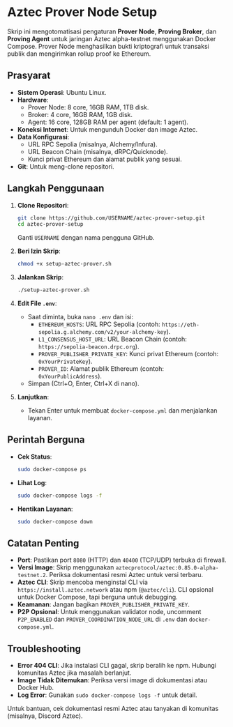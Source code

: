 # Aztec Prover Node Setup

Skrip ini mengotomatisasi pengaturan **Prover Node**, **Proving Broker**, dan **Proving Agent** untuk jaringan Aztec alpha-testnet menggunakan Docker Compose. Prover Node menghasilkan bukti kriptografi untuk transaksi publik dan mengirimkan rollup proof ke Ethereum.

## Prasyarat
- **Sistem Operasi**: Ubuntu Linux.
- **Hardware**:
  - Prover Node: 8 core, 16GB RAM, 1TB disk.
  - Broker: 4 core, 16GB RAM, 1GB disk.
  - Agent: 16 core, 128GB RAM per agent (default: 1 agent).
- **Koneksi Internet**: Untuk mengunduh Docker dan image Aztec.
- **Data Konfigurasi**:
  - URL RPC Sepolia (misalnya, Alchemy/Infura).
  - URL Beacon Chain (misalnya, dRPC/Quicknode).
  - Kunci privat Ethereum dan alamat publik yang sesuai.
- **Git**: Untuk meng-clone repositori.

## Langkah Penggunaan
1. **Clone Repositori**:
   ```bash
   git clone https://github.com/USERNAME/aztec-prover-setup.git
   cd aztec-prover-setup
   ```
   Ganti `USERNAME` dengan nama pengguna GitHub.

2. **Beri Izin Skrip**:
   ```bash
   chmod +x setup-aztec-prover.sh
   ```

3. **Jalankan Skrip**:
   ```bash
   ./setup-aztec-prover.sh
   ```

4. **Edit File `.env`**:
   - Saat diminta, buka `nano .env` dan isi:
     - `ETHEREUM_HOSTS`: URL RPC Sepolia (contoh: `https://eth-sepolia.g.alchemy.com/v2/your-alchemy-key`).
     - `L1_CONSENSUS_HOST_URL`: URL Beacon Chain (contoh: `https://sepolia-beacon.drpc.org`).
     - `PROVER_PUBLISHER_PRIVATE_KEY`: Kunci privat Ethereum (contoh: `0xYourPrivateKey`).
     - `PROVER_ID`: Alamat publik Ethereum (contoh: `0xYourPublicAddress`).
   - Simpan (Ctrl+O, Enter, Ctrl+X di nano).

5. **Lanjutkan**:
   - Tekan Enter untuk membuat `docker-compose.yml` dan menjalankan layanan.

## Perintah Berguna
- **Cek Status**:
  ```bash
  sudo docker-compose ps
  ```
- **Lihat Log**:
  ```bash
  sudo docker-compose logs -f
  ```
- **Hentikan Layanan**:
  ```bash
  sudo docker-compose down
  ```

## Catatan Penting
- **Port**: Pastikan port `8080` (HTTP) dan `40400` (TCP/UDP) terbuka di firewall.
- **Versi Image**: Skrip menggunakan `aztecprotocol/aztec:0.85.0-alpha-testnet.2`. Periksa dokumentasi resmi Aztec untuk versi terbaru.
- **Aztec CLI**: Skrip mencoba menginstal CLI via `https://install.aztec.network` atau npm (`@aztec/cli`). CLI opsional untuk Docker Compose, tapi berguna untuk debugging.
- **Keamanan**: Jangan bagikan `PROVER_PUBLISHER_PRIVATE_KEY`.
- **P2P Opsional**: Untuk menggunakan validator node, uncomment `P2P_ENABLED` dan `PROVER_COORDINATION_NODE_URL` di `.env` dan `docker-compose.yml`.

## Troubleshooting
- **Error 404 CLI**: Jika instalasi CLI gagal, skrip beralih ke npm. Hubungi komunitas Aztec jika masalah berlanjut.
- **Image Tidak Ditemukan**: Periksa versi image di dokumentasi atau Docker Hub.
- **Log Error**: Gunakan `sudo docker-compose logs -f` untuk detail.

Untuk bantuan, cek dokumentasi resmi Aztec atau tanyakan di komunitas (misalnya, Discord Aztec).